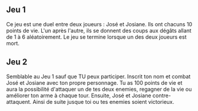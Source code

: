 ## Jeu 1

Ce jeu est une duel entre deux joueurs : José et Josiane.
Ils ont chacuns 10 points de vie.
L'un après l'autre, ils se donnent des coups aux dégâts allant de 1 à 6 aléatoirement.
Le jeu se termine lorsque un des deux joueurs est mort.

## Jeu 2

Semblable au Jeu 1 sauf que TU peux participer.
Inscrit ton nom et combat José et Josiane avec ton propre personnage.
Tu as 100 points de vie et aura la possibilité d'attaquer un de tes deux enemies, regagner de la vie ou améliorer ton arme à chaque tour.
Ensuite, José et Josiane contre-attaquent.
Ainsi de suite jusque toi ou tes enemies soient victorieux.

